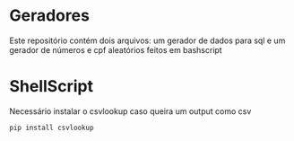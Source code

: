 # Geradores
<p>Este repositório contém dois arquivos: um gerador de dados para sql e um gerador de números e cpf aleatórios feitos em bashscript</p>

# ShellScript
<p>Necessário instalar o csvlookup caso queira um output como csv</p>

```python
pip install csvlookup
```
